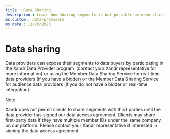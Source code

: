 ```yaml
---
title : Data Sharing
description : Learn how sharing segments is not possible between clients and third parties until a data access agreemant has been signed. 
ms.custom : data-providers
ms.date : 11/29/2023
---
```



# Data sharing

Data providers can expose their segments to data buyers by participating
in the Xandr Data Provider program  (contact
your Xandr representative for more
information) or using the Member Data Sharing Service for real-time data
providers (if you have a bidder) or the Member Data Sharing Service for
audience data providers (if you do not have a bidder or real-time
integration).

> [!NOTE]
> Xandr does not permit clients to share segments with third parties until the data provider has signed our data access agreement. Clients may share first-party data if they have multiple member IDs under the same company on our platform. Please contact your Xandr representative if interested in signing the data access agreement.
